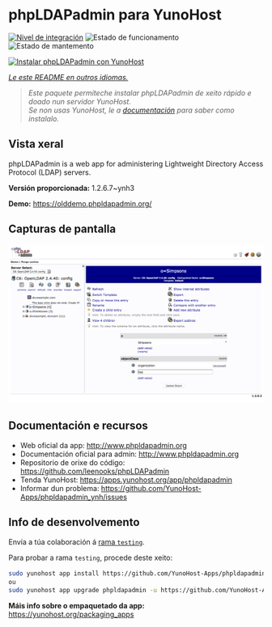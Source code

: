<!--
NOTA: Este README foi creado automáticamente por <https://github.com/YunoHost/apps/tree/master/tools/readme_generator>
NON debe editarse manualmente.
-->

# phpLDAPadmin para YunoHost

[![Nivel de integración](https://apps.yunohost.org/badge/integration/phpldapadmin)](https://ci-apps.yunohost.org/ci/apps/phpldapadmin/)
![Estado de funcionamento](https://apps.yunohost.org/badge/state/phpldapadmin)
![Estado de mantemento](https://apps.yunohost.org/badge/maintained/phpldapadmin)

[![Instalar phpLDAPadmin con YunoHost](https://install-app.yunohost.org/install-with-yunohost.svg)](https://install-app.yunohost.org/?app=phpldapadmin)

*[Le este README en outros idiomas.](./ALL_README.md)*

> *Este paquete permíteche instalar phpLDAPadmin de xeito rápido e doado nun servidor YunoHost.*  
> *Se non usas YunoHost, le a [documentación](https://yunohost.org/install) para saber como instalalo.*

## Vista xeral

phpLDAPadmin is a web app for administering Lightweight Directory Access Protocol (LDAP) servers.

**Versión proporcionada:** 1.2.6.7~ynh3

**Demo:** <https://olddemo.phpldapadmin.org/>

## Capturas de pantalla

![Captura de pantalla de phpLDAPadmin](./doc/screenshots/screenshot.png)

## Documentación e recursos

- Web oficial da app: <http://www.phpldapadmin.org>
- Documentación oficial para admin: <http://www.phpldapadmin.org>
- Repositorio de orixe do código: <https://github.com/leenooks/phpLDAPadmin>
- Tenda YunoHost: <https://apps.yunohost.org/app/phpldapadmin>
- Informar dun problema: <https://github.com/YunoHost-Apps/phpldapadmin_ynh/issues>

## Info de desenvolvemento

Envía a túa colaboración á [rama `testing`](https://github.com/YunoHost-Apps/phpldapadmin_ynh/tree/testing).

Para probar a rama `testing`, procede deste xeito:

```bash
sudo yunohost app install https://github.com/YunoHost-Apps/phpldapadmin_ynh/tree/testing --debug
ou
sudo yunohost app upgrade phpldapadmin -u https://github.com/YunoHost-Apps/phpldapadmin_ynh/tree/testing --debug
```

**Máis info sobre o empaquetado da app:** <https://yunohost.org/packaging_apps>
